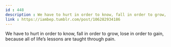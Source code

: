 ```yaml
---
id : 448
description : We have to hurt in order to know, fall in order to grow, lose in order to gain, because all of life’s lessons are taught through pain.
link : https://iambep.tumblr.com/post/106282934186
---
```


We have to hurt in order to know, fall in order to grow, lose in order to
gain, because all of life’s lessons are taught through pain.